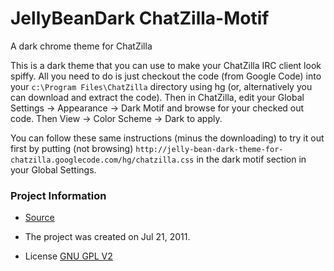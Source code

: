 # JellyBeanDark ChatZilla-Motif
A dark chrome theme for ChatZilla

This is a dark theme that you can use to make your ChatZilla IRC client look spiffy. All you need to do is just checkout the code (from Google Code) into your `c:\Program Files\ChatZilla` directory using hg (or, alternatively you can download and extract the code). Then in ChatZilla, edit your Global Settings -> Appearance -> Dark Motif and browse for your checked out code. Then View -> Color Scheme -> Dark to apply.

You can follow these same instructions (minus the downloading) to try it out first by putting (not browsing) `http://jelly-bean-dark-theme-for-chatzilla.googlecode.com/hg/chatzilla.css` in the dark motif section in your Global Settings.

### Project Information

- [Source](https://code.google.com/archive/p/jelly-bean-dark-theme-for-chatzilla/)
* The project was created on Jul 21, 2011. 
+ License [GNU GPL V2](https://www.gnu.org/licenses/old-licenses/gpl-2.0.html)
